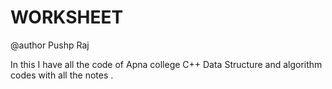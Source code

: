 # WORKSHEET
@author Pushp Raj


In this I have all the code of Apna college C++ Data Structure and algorithm codes with all the notes .



